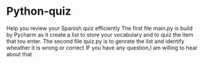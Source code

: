# Python-quiz
Help you review your Spanish quiz efficiently 
The first file main.py is build by Pycharm as it create a list to store your vocabulary and to quiz the item that tou enter. 
The second file quiz.py is to genrate the list and identify wheather it is wrong or correct
IF you have any question,I am willing to hear about that 

